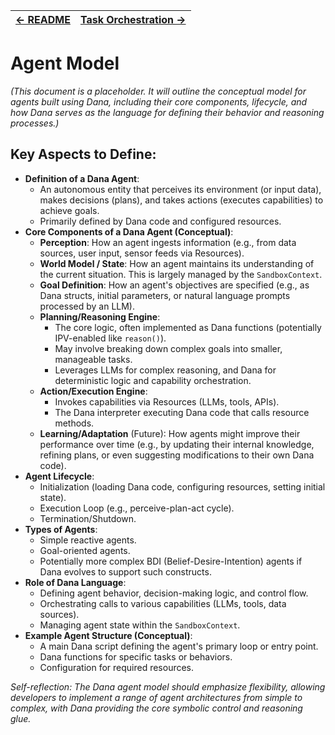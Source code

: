 | [← README](../README.md) | [Task Orchestration →](./task_orchestration.md) |
|---|---|

# Agent Model

*(This document is a placeholder. It will outline the conceptual model for agents built using Dana, including their core components, lifecycle, and how Dana serves as the language for defining their behavior and reasoning processes.)*

## Key Aspects to Define:

*   **Definition of a Dana Agent**: 
    *   An autonomous entity that perceives its environment (or input data), makes decisions (plans), and takes actions (executes capabilities) to achieve goals.
    *   Primarily defined by Dana code and configured resources.
*   **Core Components of a Dana Agent (Conceptual)**:
    *   **Perception**: How an agent ingests information (e.g., from data sources, user input, sensor feeds via Resources).
    *   **World Model / State**: How an agent maintains its understanding of the current situation. This is largely managed by the `SandboxContext`.
    *   **Goal Definition**: How an agent's objectives are specified (e.g., as Dana structs, initial parameters, or natural language prompts processed by an LLM).
    *   **Planning/Reasoning Engine**: 
        *   The core logic, often implemented as Dana functions (potentially IPV-enabled like `reason()`).
        *   May involve breaking down complex goals into smaller, manageable tasks.
        *   Leverages LLMs for complex reasoning, and Dana for deterministic logic and capability orchestration.
    *   **Action/Execution Engine**: 
        *   Invokes capabilities via Resources (LLMs, tools, APIs).
        *   The Dana interpreter executing Dana code that calls resource methods.
    *   **Learning/Adaptation** (Future): How agents might improve their performance over time (e.g., by updating their internal knowledge, refining plans, or even suggesting modifications to their own Dana code).
*   **Agent Lifecycle**: 
    *   Initialization (loading Dana code, configuring resources, setting initial state).
    *   Execution Loop (e.g., perceive-plan-act cycle).
    *   Termination/Shutdown.
*   **Types of Agents**: 
    *   Simple reactive agents.
    *   Goal-oriented agents.
    *   Potentially more complex BDI (Belief-Desire-Intention) agents if Dana evolves to support such constructs.
*   **Role of Dana Language**: 
    *   Defining agent behavior, decision-making logic, and control flow.
    *   Orchestrating calls to various capabilities (LLMs, tools, data sources).
    *   Managing agent state within the `SandboxContext`.
*   **Example Agent Structure (Conceptual)**:
    *   A main Dana script defining the agent's primary loop or entry point.
    *   Dana functions for specific tasks or behaviors.
    *   Configuration for required resources.

*Self-reflection: The Dana agent model should emphasize flexibility, allowing developers to implement a range of agent architectures from simple to complex, with Dana providing the core symbolic control and reasoning glue.* 